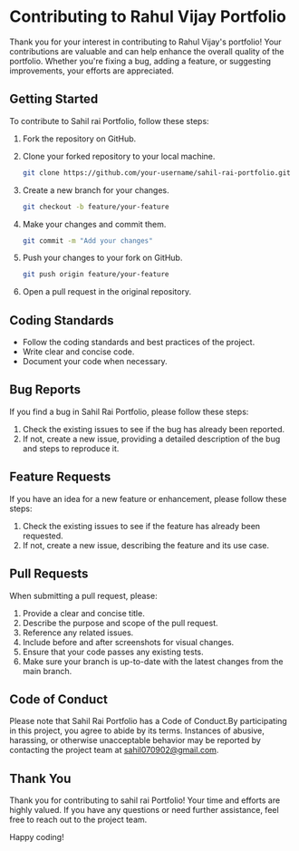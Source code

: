 # Contributing to Rahul Vijay Portfolio

Thank you for your interest in contributing to Rahul Vijay's portfolio! Your contributions are valuable and can help enhance the overall quality of the portfolio. Whether you're fixing a bug, adding a feature, or suggesting improvements, your efforts are appreciated.

## Getting Started

To contribute to Sahil rai Portfolio, follow these steps:

1. Fork the repository on GitHub.
2. Clone your forked repository to your local machine.

   ```bash
   git clone https://github.com/your-username/sahil-rai-portfolio.git
   ```

3. Create a new branch for your changes.

   ```bash
   git checkout -b feature/your-feature
   ```

4. Make your changes and commit them.

   ```bash
   git commit -m "Add your changes"
   ```

5. Push your changes to your fork on GitHub.

   ```bash
   git push origin feature/your-feature
   ```

6. Open a pull request in the original repository.

## Coding Standards

- Follow the coding standards and best practices of the project.
- Write clear and concise code.
- Document your code when necessary.

## Bug Reports

If you find a bug in Sahil Rai Portfolio, please follow these steps:

1. Check the existing issues to see if the bug has already been reported.
2. If not, create a new issue, providing a detailed description of the bug and steps to reproduce it.

## Feature Requests

If you have an idea for a new feature or enhancement, please follow these steps:

1. Check the existing issues to see if the feature has already been requested.
2. If not, create a new issue, describing the feature and its use case.

## Pull Requests

When submitting a pull request, please:

1. Provide a clear and concise title.
2. Describe the purpose and scope of the pull request.
3. Reference any related issues.
4. Include before and after screenshots for visual changes.
5. Ensure that your code passes any existing tests.
6. Make sure your branch is up-to-date with the latest changes from the main branch.

## Code of Conduct

Please note that Sahil Rai Portfolio has a Code of Conduct.By participating in this project, you agree to abide by its terms. Instances of abusive, harassing, or otherwise unacceptable behavior may be reported by contacting the project team at sahil070902@gmail.com.

## Thank You

Thank you for contributing to sahil rai Portfolio! Your time and efforts are highly valued. If you have any questions or need further assistance, feel free to reach out to the project team.

Happy coding!
